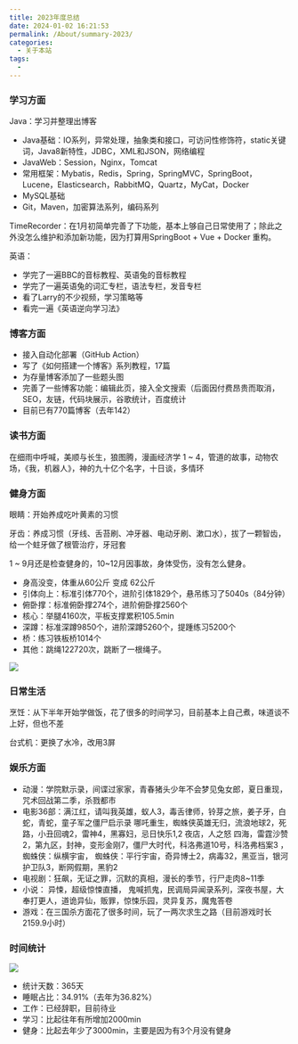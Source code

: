 ```yaml
---
title: 2023年度总结
date: 2024-01-02 16:21:53
permalink: /About/summary-2023/
categories:
  - 关于本站
tags:
  - 
---
```


### 学习方面

Java：学习并整理出博客

* Java基础：IO系列，异常处理，抽象类和接口，可访问性修饰符，static关键词，Java8新特性，JDBC，XML和JSON，网络编程
* JavaWeb：Session，Nginx，Tomcat
* 常用框架：Mybatis，Redis，Spring，SpringMVC，SpringBoot，Lucene，Elasticsearch，RabbitMQ，Quartz，MyCat，Docker
* MySQL基础
* Git，Maven，加密算法系列，编码系列


TimeRecorder：在1月初简单完善了下功能，基本上够自己日常使用了；除此之外没怎么维护和添加新功能，因为打算用SpringBoot + Vue + Docker 重构。



英语：

* 学完了一遍BBC的音标教程、英语兔的音标教程
* 学完了一遍英语兔的词汇专栏，语法专栏，发音专栏
* 看了Larry的不少视频，学习策略等
* 看完一遍《英语逆向学习法》


### 博客方面

* 接入自动化部署（GitHub Action）
* 写了《如何搭建一个博客》系列教程，17篇
* 为存量博客添加了一些题头图
* 完善了一些博客功能：编辑此页，接入全文搜索（后面因付费昂贵而取消，SEO，友链，代码块展示，谷歌统计，百度统计
* 目前已有770篇博客（去年142）


### 读书方面

在细雨中呼喊，美顺与长生，狼图腾，漫画经济学 1 ~ 4，管道的故事，动物农场，《我，机器人》，神的九十亿个名字，十日谈，多情环



### 健身方面

眼睛：开始养成吃叶黄素的习惯

牙齿：养成习惯（牙线、舌苔刷、冲牙器、电动牙刷、漱口水），拔了一颗智齿，给一个蛀牙做了根管治疗，牙冠套

1 ~ 9月还是检查健身的，10~12月因事故，身体受伤，没有怎么健身。

* 身高没变，体重从60公斤 变成 62公斤
* 引体向上：标准引体770个，进阶引体1829个，悬吊练习了5040s（84分钟）
* 俯卧撑：标准俯卧撑274个，进阶俯卧撑2560个
* 核心：举腿4160次，平板支撑累积105.5min
* 深蹲：标准深蹲9850个，进阶深蹲5260个，提踵练习5200个
* 桥：练习铁板桥1014个
* 其他：跳绳122720次，跳断了一根绳子。



![](https://image.peterjxl.com/blog/20240102162758.png)


### 日常生活

烹饪：从下半年开始学做饭，花了很多的时间学习，目前基本上自己煮，味道谈不上好，但也不差

台式机：更换了水冷，改用3屏



### 娱乐方面


* 动漫：学院默示录，间谍过家家，青春猪头少年不会梦见兔女郎，夏日重现，咒术回战第二季，杀戮都市
* 电影36部：满江红，请叫我英雄，蚁人3，毒舌律师，铃芽之旅，姜子牙，白蛇，青蛇，童子军之僵尸启示录    哪吒重生，蜘蛛侠英雄无归，流浪地球2，死路，小丑回魂2，雷神4，黑寡妇，忌日快乐1,2    夜店，人之怒   四海，雷霆沙赞2，第九区，封神，变形金刚7，僵尸大时代，科洛弗道10号，科洛弗档案3 ，蜘蛛侠：纵横宇宙， 蜘蛛侠：平行宇宙，奇异博士2，病毒32，黑亚当，银河护卫队3，断网假期，黑豹2
* 电视剧：狂飙，无证之罪，沉默的真相，漫长的季节，行尸走肉8~11季
* 小说： 异悚，超级惊悚直播， 鬼喊抓鬼，民调局异闻录系列，深夜书屋，大奉打更人，道诡异仙，贩罪，惊悚乐园，灵异复苏，魔鬼答卷
* 游戏：在三国杀方面花了很多时间，玩了一两次求生之路（目前游戏时长2159.9小时）

### 时间统计



![](https://image.peterjxl.com/blog/20240102162830.png)

* 统计天数：365天
* 睡眠占比：34.91%（去年为36.82%）
* 工作：已经辞职，目前待业
* 学习：比起往年有所增加2000min
* 健身：比起去年少了3000min，主要是因为有3个月没有健身


